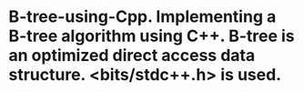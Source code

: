 # B-tree-using-Cpp. Implementing a B-tree algorithm using C++. B-tree is an optimized direct access data structure. <bits/stdc++.h> is used.
